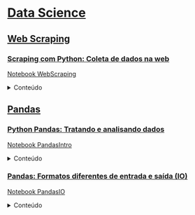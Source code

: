 # [Data Science](https://github.com/renatanesio/DataScience)

## [Web Scraping](https://github.com/renatanesio/DataScience/tree/master/WebScraping)
### [Scraping com Python: Coleta de dados na web](https://www.alura.com.br/curso-online-web-scraping-data-science-python)
[Notebook WebScraping](https://github.com/renatanesio/DataScience/blob/master/WebScraping/WebScraping.ipynb)
<details>
<summary>Conteúdo</summary>
 
 - Obtenção e limpeza de HTML
 - Biblioteca BeautifulSoup
    - Métodos:
        - find(), findAll()
        - findParent(), findParents()
        - findPreviousSibling(), findPreviousSiblings()
        - findNextSibling(), findNextSiblings()
        - findNext(), findAllNext()
        - findPrevious(), findAllPreviou()
 - Captura de dados
    - DataFrames com biblioteca pandas
    - Acesso a arquivos de imagem através do notebook
    - Download de arquivos para diretórios locais
</details>

## [Pandas](https://github.com/renatanesio/DataScience/tree/master/Pandas)
### [Python Pandas: Tratando e analisando dados](https://www.alura.com.br/curso-online-pandas-io)
[Notebook PandasIntro](https://github.com/renatanesio/DataScience/blob/master/Pandas/PandasIntro.ipynb)
<details>
<summary>Conteúdo</summary>
 - Leitura de diferentes fontes de dados
 - Biblioteca pandas
     - Métodos:
        - info()
        - head()
        - dtypes
        - columns
        - shape
 
</details>

### [Pandas: Formatos diferentes de entrada e saída (IO)](https://www.alura.com.br/curso-online-pandas-io)
[Notebook PandasIO](https://github.com/renatanesio/DataScience/blob/master/Pandas/PandasIO.ipynb)
<details>
<summary>Conteúdo</summary>
 
 - Leitura e escrita de dados nos formatos HTML, json ou csv
 - Leitura e escrita de dados em banco sql
 - Uso de bibliotecas numpy, seaborn, matplotlib, sqlalchemy
 - Biblioteca pandas
     - Métodos:
        - concat()
        - sample()
        - to_frame()
        - rename()
        - set_index()
        - groupby()
        - count()
        - join()
        - describe()
        - value_counts()
        - to_json(), to_html(), to_csv(), to_excel()
        - read_json(), read_html(), read_csv(), read_excel()
        - query(), read_sql(), to_sql(), read_sql_table()
</details>

